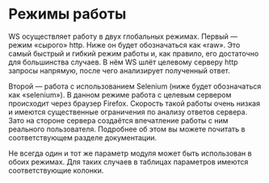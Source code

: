 # Режимы работы

WS осуществляет работу в двух глобальных режимах. Первый — режим «сырого» http. Ниже он будет обозначаться как «raw». Это самый быстрый и гибкий режим работы и, как правило, его достаточно для большинства случаев. В нём WS шлёт целевому серверу http запросы напрямую, после чего анализирует полученный ответ.

Второй — работа с использованием Selenium \(ниже будет обозначаться как «selenium»\). В данном режиме работа с целевым сервером происходит через браузер Firefox. Скорость такой работы очень низкая и имеются существенные ограничения по анализу ответов сервера. Зато на стороне сервера создаётся впечатление работы с ним реального пользователя. Подробнее об этом вы можете почитать в соответствующем разделе документации.

Не всегда один и тот же параметр модуля может быть использован в обоих режимах. Для таких случаев в таблицах параметров имеются соответствующие колонки.

